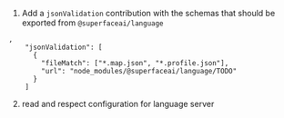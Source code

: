 1. Add a `jsonValidation` contribution with the schemas that should be exported from `@superfaceai/language`

```
,
    "jsonValidation": [
      {
        "fileMatch": ["*.map.json", "*.profile.json"],
        "url": "node_modules/@superfaceai/language/TODO"
      }
    ]
```

2. read and respect configuration for language server